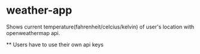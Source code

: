 # weather-app
 Shows current temperature(fahrenheit/celcius/kelvin) of user's location with openweathermap api.

** Users have to use their own api keys
